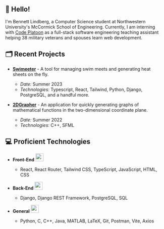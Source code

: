 ## 👋 Hello!

I'm Bennett Lindberg, a Computer Science student at Northwestern University's McCormick School of Engineering. Currently, I am interning with [Code Platoon](https://www.codeplatoon.org/) as a full-stack software engineering teaching assistant helping 38 military veterans and spouses learn web development.

## 🗂️ Recent Projects

- **[Swimeeter](https://github.com/bennettlindberg/Swimeeter)** - A tool for managing swim meets and generating heat sheets on the fly.
  - _Date:_ Summer 2023
  - _Technologies:_ Typescript, React, Tailwind, Python, Django, PostgreSQL, and a handful more.

- **[2DGrapher](https://github.com/bennettlindberg/2DGrapher)** - An application for quickly generating graphs of mathematical functions in the two-dimensional coordinate plane.
  - _Date:_ Summer 2022
  - _Technologies:_ C++, SFML

## 💻 Proficient Technologies

- **Front-End** <a href="https://skillicons.dev"><img height="25" src="https://skillicons.dev/icons?i=react,tailwind,ts,js,html,css&theme=light" /></a>
  - React, React Router, Tailwind CSS, TypeScript, JavaScript, HTML, CSS

- **Back-End** <a href="https://skillicons.dev"><img height="25" src="https://skillicons.dev/icons?i=django,postgres&theme=light" /></a>
  - Django, Django REST Framework, PostgreSQL, SQL

- **General** <a href="https://skillicons.dev"><img height="25" src="https://skillicons.dev/icons?i=python,c,cpp,java,matlab,latex,git,postman,vite&theme=light" /></a>
  - Python, C, C++, Java, MATLAB, LaTeX, Git, Postman, Vite, Axios
